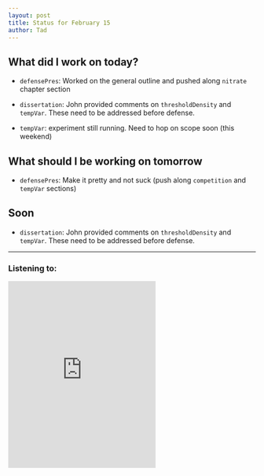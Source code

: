 ```yaml
---
layout: post
title: Status for February 15
author: Tad
---
```


## What did I work on today?

* `defensePres`: Worked on the general outline and pushed along `nitrate` chapter section

* `dissertation`: John provided comments on `thresholdDensity` and `tempVar`. These need to be addressed before defense.

* `tempVar`: experiment still running. Need to hop on scope soon (this weekend)


## What should I be working on tomorrow

* `defensePres`: Make it pretty and not suck (push along `competition` and `tempVar` sections)



## Soon

* `dissertation`: John provided comments on `thresholdDensity` and `tempVar`. These need to be addressed before defense.



---

### Listening to:
<iframe src="https://embed.spotify.com/?uri=spotify:track:0mdXeym5OkzIZaLLZaOZkW" width="300" height="380" frameborder="0" allowtransparency="true"></iframe>
 <i class='fa fa-code' style='color:pink'></i>
